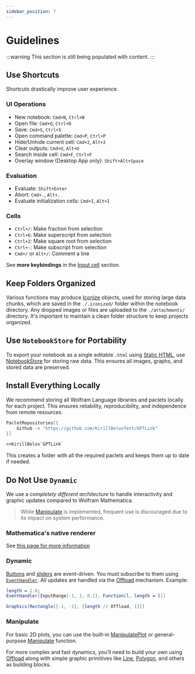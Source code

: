 ```yaml
---
sidebar_position: 7
---
```

# Guidelines

:::warning
This section is still being populated with content.
:::

## Use Shortcuts
Shortcuts drastically improve user experience.

### UI Operations
- New notebook: `Cmd+N`, `Ctrl+N`
- Open file: `Cmd+O`, `Ctrl+O`
- Save: `Cmd+S`, `Ctrl+S`
- Open command palette: `Cmd+P`, `Ctrl+P`
- Hide/Unhide current cell: `Cmd+2`, `Alt+2`
- Clear outputs: `Cmd+U`, `Alt+U`
- Search inside cell: `Cmd+F`, `Ctrl+F`
- Overlay window (Desktop App only): `Shift+Alt+Space`

### Evaluation
- Evaluate: `Shift+Enter`
- Abort: `Cmd+.`, `Alt+.`
- Evaluate initialization cells: `Cmd+I`, `Alt+I`

### Cells
- `Ctrl+/`: Make fraction from selection
- `Ctrl+6`: Make superscript from selection
- `Ctrl+2`: Make square root from selection
- `Ctrl+-`: Make subscript from selection
- `Cmd+/` or `Alt+/`: Comment a line

See __more keybindings__ in the [Input cell](frontend/Cell%20types/Input%20cell.md) section.

## Keep Folders Organized
Various functions may produce [Iconize](frontend/Reference/Formatting/Iconize.md) objects, used for storing large data chunks, which are saved in the `./.iconized/` folder within the notebook directory. Any dropped images or files are uploaded to the `./attachments/` directory. It's important to maintain a clean folder structure to keep projects organized.

## Use `NotebookStore` for Portability
To export your notebook as a single editable `.html` using [Static HTML](frontend/Exporting/Static%20HTML.md), use [NotebookStore](frontend/Reference/Cells%20and%20Notebook/NotebookStore.md) for storing raw data. This ensures all images, graphs, and stored data are preserved.

## Install Everything Locally
We recommend storing all Wolfram Language libraries and paclets locally for each project. This ensures reliability, reproducibility, and independence from remote resources.

```mathematica title="Example of a built-in package manager"
PacletRepositories[{
    Github -> "https://github.com/KirillBelovTest/GPTLink"
}]

<<KirillBelov`GPTLink`
```

This creates a folder with all the required paclets and keeps them up to date if needed.

## Do Not Use `Dynamic`
We use a *completely different architecture* to handle interactivity and graphic updates compared to Wolfram Mathematica.

> While [Manipulate](frontend/Reference/GUI/Manipulate.md) is implemented, frequent use is discouraged due to its impact on system performance.

### Mathematica's native renderer
See [this page for more information](frontend/Advanced/Graphics/mma.md)


### Dynamic
[Buttons](frontend/Reference/GUI/InputButton.md) and [sliders](frontend/Reference/GUI/InputRange.md) are event-driven. You must subscribe to them using [`EventHandler`](frontend/Reference/Misc/Events.md#`EventHandler`). All updates are handled via the [Offload](frontend/Reference/Interpreter/Offload.md) mechanism. Example:

```mathematica
length = 1.0;
EventHandler[InputRange[-1, 1, 0.1], Function[l, length = l]]

Graphics[Rectangle[{-1, -1}, {length // Offload, 1}]]
```

### Manipulate
For basic 2D plots, you can use the built-in [ManipulatePlot](frontend/Reference/Plotting%20Functions/ManipulatePlot.md) or general-purpose [Manipulate](frontend/Reference/GUI/Manipulate.md) function.

For more complex and fast dynamics, you’ll need to build your own using [Offload](frontend/Reference/Interpreter/Offload.md) along with simple graphic primitives like [Line](frontend/Reference/Graphics3D/Line.md), [Polygon](frontend/Reference/Graphics3D/Polygon.md), and others as building blocks.



